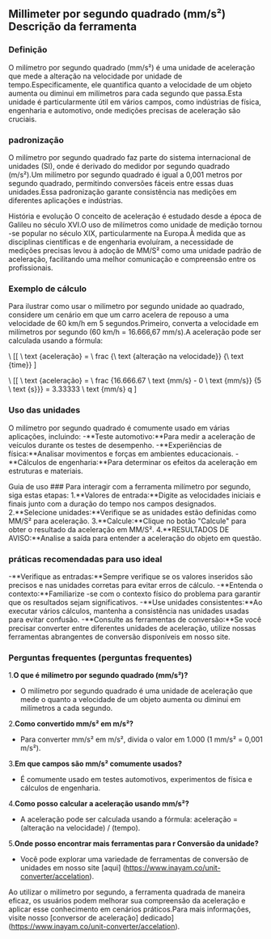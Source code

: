 ## Millimeter por segundo quadrado (mm/s²) Descrição da ferramenta

### Definição
O milímetro por segundo quadrado (mm/s²) é uma unidade de aceleração que mede a alteração na velocidade por unidade de tempo.Especificamente, ele quantifica quanto a velocidade de um objeto aumenta ou diminui em milímetros para cada segundo que passa.Esta unidade é particularmente útil em vários campos, como indústrias de física, engenharia e automotivo, onde medições precisas de aceleração são cruciais.

### padronização
O milímetro por segundo quadrado faz parte do sistema internacional de unidades (SI), onde é derivado do medidor por segundo quadrado (m/s²).Um milímetro por segundo quadrado é igual a 0,001 metros por segundo quadrado, permitindo conversões fáceis entre essas duas unidades.Essa padronização garante consistência nas medições em diferentes aplicações e indústrias.

História e evolução
O conceito de aceleração é estudado desde a época de Galileu no século XVI.O uso de milímetros como unidade de medição tornou -se popular no século XIX, particularmente na Europa.À medida que as disciplinas científicas e de engenharia evoluíram, a necessidade de medições precisas levou à adoção de MM/S² como uma unidade padrão de aceleração, facilitando uma melhor comunicação e compreensão entre os profissionais.

### Exemplo de cálculo
Para ilustrar como usar o milímetro por segundo unidade ao quadrado, considere um cenário em que um carro acelera de repouso a uma velocidade de 60 km/h em 5 segundos.Primeiro, converta a velocidade em milímetros por segundo (60 km/h = 16.666,67 mm/s).A aceleração pode ser calculada usando a fórmula:

\ [[
\ text {aceleração} = \ frac {\ text {alteração na velocidade}} {\ text {time}}
\]

\ [[
\ text {aceleração} = \ frac {16.666.67 \ text {mm/s} - 0 \ text {mm/s}} {5 \ text {s}}} = 3.33333 \ text {mm/s} q
\]

### Uso das unidades
O milímetro por segundo quadrado é comumente usado em várias aplicações, incluindo:
-**Teste automotivo:**Para medir a aceleração de veículos durante os testes de desempenho.
-**Experiências de física:**Analisar movimentos e forças em ambientes educacionais.
-**Cálculos de engenharia:**Para determinar os efeitos da aceleração em estruturas e materiais.

Guia de uso ###
Para interagir com a ferramenta milímetro por segundo, siga estas etapas:
1.**Valores de entrada:**Digite as velocidades iniciais e finais junto com a duração do tempo nos campos designados.
2.**Selecione unidades:**Verifique se as unidades estão definidas como MM/S² para aceleração.
3.**Calcule:**Clique no botão "Calcule" para obter o resultado da aceleração em MM/S².
4.**RESULTADOS DE AVISO:**Analise a saída para entender a aceleração do objeto em questão.

### práticas recomendadas para uso ideal
-**Verifique as entradas:**Sempre verifique se os valores inseridos são precisos e nas unidades corretas para evitar erros de cálculo.
-**Entenda o contexto:**Familiarize -se com o contexto físico do problema para garantir que os resultados sejam significativos.
-**Use unidades consistentes:**Ao executar vários cálculos, mantenha a consistência nas unidades usadas para evitar confusão.
-**Consulte as ferramentas de conversão:**Se você precisar converter entre diferentes unidades de aceleração, utilize nossas ferramentas abrangentes de conversão disponíveis em nosso site.

### Perguntas frequentes (perguntas frequentes)

1.**O que é milímetro por segundo quadrado (mm/s²)?**
- O milímetro por segundo quadrado é uma unidade de aceleração que mede o quanto a velocidade de um objeto aumenta ou diminui em milímetros a cada segundo.

2.**Como convertido mm/s² em m/s²?**
- Para converter mm/s² em m/s², divida o valor em 1.000 (1 mm/s² = 0,001 m/s²).

3.**Em que campos são mm/s² comumente usados?**
- É comumente usado em testes automotivos, experimentos de física e cálculos de engenharia.

4.**Como posso calcular a aceleração usando mm/s²?**
- A aceleração pode ser calculada usando a fórmula: aceleração = (alteração na velocidade) / (tempo).

5.**Onde posso encontrar mais ferramentas para r Conversão da unidade?**
- Você pode explorar uma variedade de ferramentas de conversão de unidades em nosso site [aqui] (https://www.inayam.co/unit-converter/accelation).

Ao utilizar o milímetro por segundo, a ferramenta quadrada de maneira eficaz, os usuários podem melhorar sua compreensão da aceleração e aplicar esse conhecimento em cenários práticos.Para mais informações, visite nosso [conversor de aceleração] dedicado] (https://www.inayam.co/unit-converter/accelation).